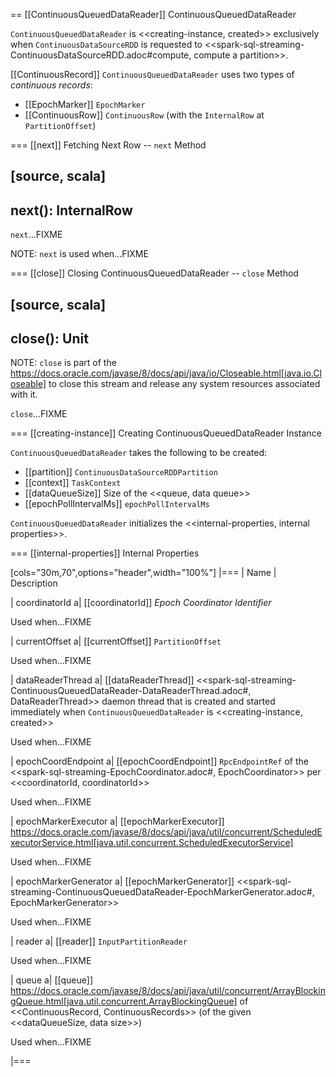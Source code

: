 == [[ContinuousQueuedDataReader]] ContinuousQueuedDataReader

`ContinuousQueuedDataReader` is <<creating-instance, created>> exclusively when `ContinuousDataSourceRDD` is requested to <<spark-sql-streaming-ContinuousDataSourceRDD.adoc#compute, compute a partition>>.

[[ContinuousRecord]]
`ContinuousQueuedDataReader` uses two types of *continuous records*:

* [[EpochMarker]] `EpochMarker`
* [[ContinuousRow]] `ContinuousRow` (with the `InternalRow` at `PartitionOffset`)

=== [[next]] Fetching Next Row -- `next` Method

[source, scala]
----
next(): InternalRow
----

`next`...FIXME

NOTE: `next` is used when...FIXME

=== [[close]] Closing ContinuousQueuedDataReader -- `close` Method

[source, scala]
----
close(): Unit
----

NOTE: `close` is part of the https://docs.oracle.com/javase/8/docs/api/java/io/Closeable.html[java.io.Closeable] to close this stream and release any system resources associated with it.

`close`...FIXME

=== [[creating-instance]] Creating ContinuousQueuedDataReader Instance

`ContinuousQueuedDataReader` takes the following to be created:

* [[partition]] `ContinuousDataSourceRDDPartition`
* [[context]] `TaskContext`
* [[dataQueueSize]] Size of the <<queue, data queue>>
* [[epochPollIntervalMs]] `epochPollIntervalMs`

`ContinuousQueuedDataReader` initializes the <<internal-properties, internal properties>>.

=== [[internal-properties]] Internal Properties

[cols="30m,70",options="header",width="100%"]
|===
| Name
| Description

| coordinatorId
a| [[coordinatorId]] *Epoch Coordinator Identifier*

Used when...FIXME

| currentOffset
a| [[currentOffset]] `PartitionOffset`

Used when...FIXME

| dataReaderThread
a| [[dataReaderThread]] <<spark-sql-streaming-ContinuousQueuedDataReader-DataReaderThread.adoc#, DataReaderThread>> daemon thread that is created and started immediately when `ContinuousQueuedDataReader` is <<creating-instance, created>>

Used when...FIXME

| epochCoordEndpoint
a| [[epochCoordEndpoint]] `RpcEndpointRef` of the <<spark-sql-streaming-EpochCoordinator.adoc#, EpochCoordinator>> per <<coordinatorId, coordinatorId>>

Used when...FIXME

| epochMarkerExecutor
a| [[epochMarkerExecutor]] https://docs.oracle.com/javase/8/docs/api/java/util/concurrent/ScheduledExecutorService.html[java.util.concurrent.ScheduledExecutorService]

Used when...FIXME

| epochMarkerGenerator
a| [[epochMarkerGenerator]] <<spark-sql-streaming-ContinuousQueuedDataReader-EpochMarkerGenerator.adoc#, EpochMarkerGenerator>>

Used when...FIXME

| reader
a| [[reader]] `InputPartitionReader`

Used when...FIXME

| queue
a| [[queue]] https://docs.oracle.com/javase/8/docs/api/java/util/concurrent/ArrayBlockingQueue.html[java.util.concurrent.ArrayBlockingQueue] of <<ContinuousRecord, ContinuousRecords>> (of the given <<dataQueueSize, data size>>)

Used when...FIXME

|===
